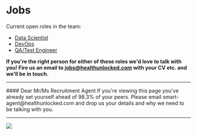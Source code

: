 Jobs
====

Current open roles in the team:

* <a href="https://github.com/HealthUnlocked/Jobs/blob/master/DataScientist.md">Data Scientist</a>
* <a href="https://github.com/HealthUnlocked/Jobs/blob/master/DevOps.md">DevOps</a>
* <a href="https://github.com/HealthUnlocked/Jobs/blob/master/QA-Test-Engineer.md">QA/Test Engineer</a>

**If you're the right person for either of these roles we'd love to talk with you! Fire us an email to <jobs@healthunlocked.com> with your CV etc. and we'll be in touch.**

<hr>
#### Dear Mr/Ms Recruitment Agent
If you're viewing this page you've already set yourself ahead of 98.3% of your peers. Please email smart-agent@healthunlocked.com and drop us your details and why we need to be talking with you.

<hr>

![](http://31.media.tumblr.com/85ae4dd7fa253c8346a108e48dcda80c/tumblr_ms708oO6WP1qd93o5o1_1280.jpg)

